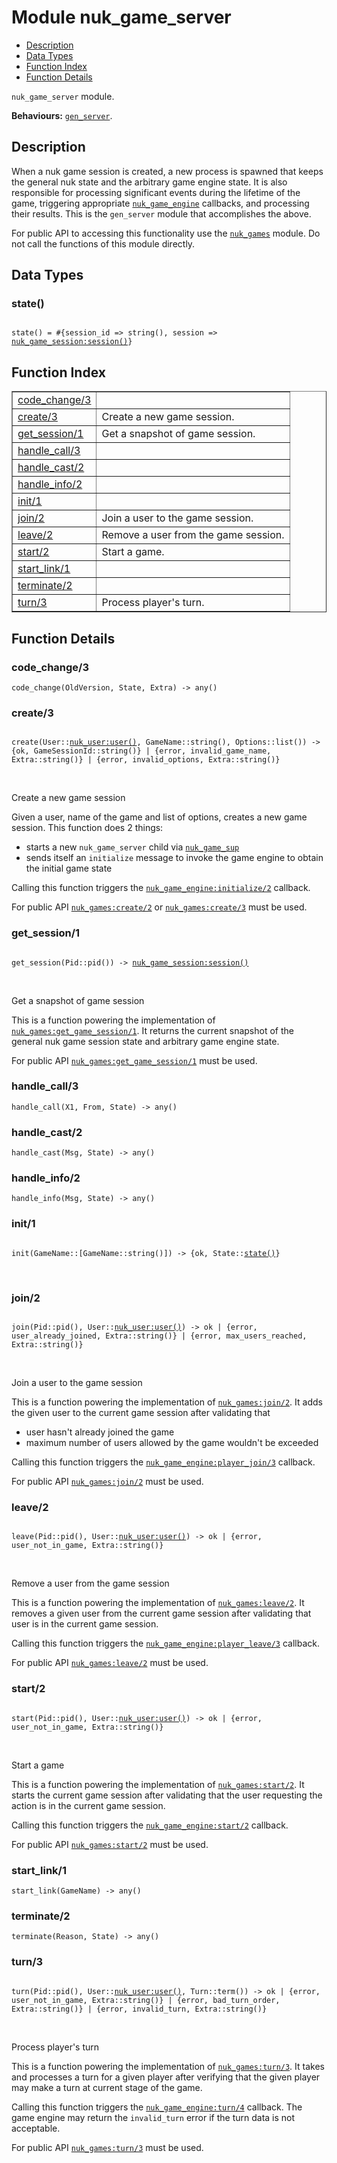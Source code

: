 

# Module nuk_game_server #
* [Description](#description)
* [Data Types](#types)
* [Function Index](#index)
* [Function Details](#functions)

`nuk_game_server` module.

__Behaviours:__ [`gen_server`](gen_server.md).

<a name="description"></a>

## Description ##

When a nuk game session is created, a new process is spawned that keeps the
general nuk state and the arbitrary game engine state. It is also
responsible for processing significant events during the lifetime of the
game, triggering appropriate [`nuk_game_engine`](nuk_game_engine.md) callbacks, and
processing their results. This is the `gen_server` module that accomplishes
the above.

For public API to accessing this functionality use the [`nuk_games`](nuk_games.md)
module. Do not call the functions of this module directly.
<a name="types"></a>

## Data Types ##




### <a name="type-state">state()</a> ###


<pre><code>
state() = #{session_id =&gt; string(), session =&gt; <a href="nuk_game_session.md#type-session">nuk_game_session:session()</a>}
</code></pre>

<a name="index"></a>

## Function Index ##


<table width="100%" border="1" cellspacing="0" cellpadding="2" summary="function index"><tr><td valign="top"><a href="#code_change-3">code_change/3</a></td><td></td></tr><tr><td valign="top"><a href="#create-3">create/3</a></td><td>Create a new game session.</td></tr><tr><td valign="top"><a href="#get_session-1">get_session/1</a></td><td>Get a snapshot of game session.</td></tr><tr><td valign="top"><a href="#handle_call-3">handle_call/3</a></td><td></td></tr><tr><td valign="top"><a href="#handle_cast-2">handle_cast/2</a></td><td></td></tr><tr><td valign="top"><a href="#handle_info-2">handle_info/2</a></td><td></td></tr><tr><td valign="top"><a href="#init-1">init/1</a></td><td></td></tr><tr><td valign="top"><a href="#join-2">join/2</a></td><td>Join a user to the game session.</td></tr><tr><td valign="top"><a href="#leave-2">leave/2</a></td><td>Remove a user from the game session.</td></tr><tr><td valign="top"><a href="#start-2">start/2</a></td><td>Start a game.</td></tr><tr><td valign="top"><a href="#start_link-1">start_link/1</a></td><td></td></tr><tr><td valign="top"><a href="#terminate-2">terminate/2</a></td><td></td></tr><tr><td valign="top"><a href="#turn-3">turn/3</a></td><td>Process player's turn.</td></tr></table>


<a name="functions"></a>

## Function Details ##

<a name="code_change-3"></a>

### code_change/3 ###

`code_change(OldVersion, State, Extra) -> any()`

<a name="create-3"></a>

### create/3 ###

<pre><code>
create(User::<a href="nuk_user.md#type-user">nuk_user:user()</a>, GameName::string(), Options::list()) -&gt; {ok, GameSessionId::string()} | {error, invalid_game_name, Extra::string()} | {error, invalid_options, Extra::string()}
</code></pre>
<br />

Create a new game session

Given a user, name of the game and list of options, creates a new game
session. This function does 2 things:
- starts a new `nuk_game_server` child via [`nuk_game_sup`](nuk_game_sup.md)
- sends itself an `initialize` message to invoke the game engine to
obtain the initial game state

Calling this function triggers the [`nuk_game_engine:initialize/2`](nuk_game_engine.md#initialize-2)
callback.

For public API [`nuk_games:create/2`](nuk_games.md#create-2) or [`nuk_games:create/3`](nuk_games.md#create-3) must
be used.

<a name="get_session-1"></a>

### get_session/1 ###

<pre><code>
get_session(Pid::pid()) -&gt; <a href="nuk_game_session.md#type-session">nuk_game_session:session()</a>
</code></pre>
<br />

Get a snapshot of game session

This is a function powering the implementation of
[`nuk_games:get_game_session/1`](nuk_games.md#get_game_session-1). It returns the current snapshot of
the general nuk game session state and arbitrary game engine state.

For public API [`nuk_games:get_game_session/1`](nuk_games.md#get_game_session-1) must be used.

<a name="handle_call-3"></a>

### handle_call/3 ###

`handle_call(X1, From, State) -> any()`

<a name="handle_cast-2"></a>

### handle_cast/2 ###

`handle_cast(Msg, State) -> any()`

<a name="handle_info-2"></a>

### handle_info/2 ###

`handle_info(Msg, State) -> any()`

<a name="init-1"></a>

### init/1 ###

<pre><code>
init(GameName::[GameName::string()]) -&gt; {ok, State::<a href="#type-state">state()</a>}
</code></pre>
<br />

<a name="join-2"></a>

### join/2 ###

<pre><code>
join(Pid::pid(), User::<a href="nuk_user.md#type-user">nuk_user:user()</a>) -&gt; ok | {error, user_already_joined, Extra::string()} | {error, max_users_reached, Extra::string()}
</code></pre>
<br />

Join a user to the game session

This is a function powering the implementation of [`nuk_games:join/2`](nuk_games.md#join-2).
It adds the given user to the current game session after validating that
- user hasn't already joined the game
- maximum number of users allowed by the game wouldn't be exceeded

Calling this function triggers the [`nuk_game_engine:player_join/3`](nuk_game_engine.md#player_join-3)
callback.

For public API [`nuk_games:join/2`](nuk_games.md#join-2) must be used.

<a name="leave-2"></a>

### leave/2 ###

<pre><code>
leave(Pid::pid(), User::<a href="nuk_user.md#type-user">nuk_user:user()</a>) -&gt; ok | {error, user_not_in_game, Extra::string()}
</code></pre>
<br />

Remove a user from the game session

This is a function powering the implementation of [`nuk_games:leave/2`](nuk_games.md#leave-2).
It removes a given user from the current game session after validating that
user is in the current game session.

Calling this function triggers the [`nuk_game_engine:player_leave/3`](nuk_game_engine.md#player_leave-3)
callback.

For public API [`nuk_games:leave/2`](nuk_games.md#leave-2) must be used.

<a name="start-2"></a>

### start/2 ###

<pre><code>
start(Pid::pid(), User::<a href="nuk_user.md#type-user">nuk_user:user()</a>) -&gt; ok | {error, user_not_in_game, Extra::string()}
</code></pre>
<br />

Start a game

This is a function powering the implementation of [`nuk_games:start/2`](nuk_games.md#start-2).
It starts the current game session after validating that the user requesting
the action is in the current game session.

Calling this function triggers the [`nuk_game_engine:start/2`](nuk_game_engine.md#start-2) callback.

For public API [`nuk_games:start/2`](nuk_games.md#start-2) must be used.

<a name="start_link-1"></a>

### start_link/1 ###

`start_link(GameName) -> any()`

<a name="terminate-2"></a>

### terminate/2 ###

`terminate(Reason, State) -> any()`

<a name="turn-3"></a>

### turn/3 ###

<pre><code>
turn(Pid::pid(), User::<a href="nuk_user.md#type-user">nuk_user:user()</a>, Turn::term()) -&gt; ok | {error, user_not_in_game, Extra::string()} | {error, bad_turn_order, Extra::string()} | {error, invalid_turn, Extra::string()}
</code></pre>
<br />

Process player's turn

This is a function powering the implementation of [`nuk_games:turn/3`](nuk_games.md#turn-3).
It takes and processes a turn for a given player after verifying that the
given player may make a turn at current stage of the game.

Calling this function triggers the [`nuk_game_engine:turn/4`](nuk_game_engine.md#turn-4) callback.
The game engine may return the `invalid_turn` error if the turn data is
not acceptable.

For public API [`nuk_games:turn/3`](nuk_games.md#turn-3) must be used.

